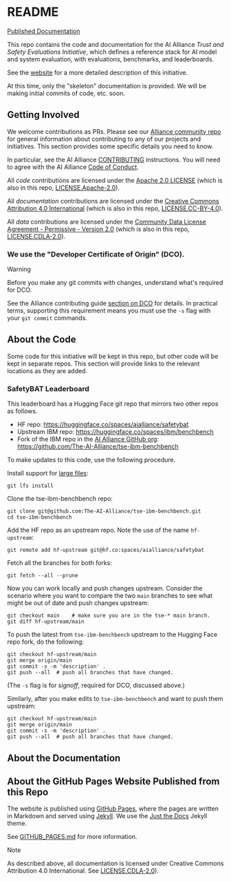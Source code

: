 # README

[Published Documentation](https://the-ai-alliance.github.io/trust-safety-evals/)

This repo contains the code and documentation for the AI Alliance _Trust and Safety Evaluations Initiative_, which defines a reference stack for AI model and system evaluation, with evaluations, benchmarks, and leaderboards.

See the [website](https://the-ai-alliance.github.io/trust-safety-evals/) for a more detailed description of this initiative.

At this time, only the "skeleton" documentation is provided. We will be making initial commits of code, etc. soon.

## Getting Involved

We welcome contributions as PRs. Please see our [Alliance community repo](https://github.com/The-AI-Alliance/community/) for general information about contributing to any of our projects and initiatives. This section provides some specific details you need to know.

In particular, see the AI Alliance [CONTRIBUTING](https://github.com/The-AI-Alliance/community/blob/main/CONTRIBUTING.md) instructions. You will need to agree with the AI Alliance [Code of Conduct](https://github.com/The-AI-Alliance/community/blob/main/CODE_OF_CONDUCT.md).

All _code_ contributions are licensed under the [Apache 2.0 LICENSE](https://github.com/The-AI-Alliance/community/blob/main/LICENSE.Apache-2.0) (which is also in this repo, [LICENSE.Apache-2.0](LICENSE.Apache-2.0)).

All _documentation_ contributions are licensed under the [Creative Commons Attribution 4.0 International](https://github.com/The-AI-Alliance/community/blob/main/LICENSE.CC-BY-4.0) (which is also in this repo, [LICENSE.CC-BY-4.0](LICENSE.CC-BY-4.0)).

All _data_ contributions are licensed under the [Community Data License Agreement - Permissive - Version 2.0](https://github.com/The-AI-Alliance/community/blob/main/LICENSE.CDLA-2.0) (which is also in this repo, [LICENSE.CDLA-2.0](LICENSE.CDLA-2.0)).

### We use the "Developer Certificate of Origin" (DCO).

> [!WARNING]
> Before you make any git commits with changes, understand what's required for DCO.

See the Alliance contributing guide [section on DCO](https://github.com/The-AI-Alliance/community/blob/main/CONTRIBUTING.md#developer-certificate-of-origin) for details. In practical terms, supporting this requirement means you must use the `-s` flag with your `git commit` commands.

## About the Code

Some code for this initiative will be kept in this repo, but other code will be kept in separate repos. This section will provide links to the relevant locations as they are added.

### SafetyBAT Leaderboard

This leaderboard has a Hugging Face git repo that mirrors two other repos as follows.

* HF repo: https://huggingface.co/spaces/aialliance/safetybat
* Upstream IBM repo: https://huggingface.co/spaces/ibm/benchbench
* Fork of the IBM repo in the [AI Alliance GitHub org](https://github.com/The-AI-Alliance): https://github.com/The-AI-Alliance/tse-ibm-benchbench

To make updates to this code, use the following procedure.

Install support for [large files](https://git-lfs.com): 

```shell
git lfs install
```

Clone the tse-ibm-benchbench repo:

```shell
git clone git@github.com:The-AI-Alliance/tse-ibm-benchbench.git
cd tse-ibm-benchbench
```

Add the HF repo as an upstream repo. Note the use of the name `hf-upstream`:

```shell
git remote add hf-upstream git@hf.co:spaces/aialliance/safetybat
```

Fetch all the branches for both forks:
```shell
git fetch --all --prune
```

Now you can work locally and push changes upstream. Consider the scenario where you want to compare the two `main` branches to see what might be out of date and push changes upstream:

```shell
git checkout main    # make sure you are in the tse-* main branch.
git diff hf-upstream/main
```

To push the latest from `tse-ibm-benchbench` upstream to the Hugging Face repo fork, do the following:

```shell
git checkout hf-upstream/main
git merge origin/main
git commit -s -m 'description' .
git push --all  # push all branches that have changed.
```

(The `-s` flag is for _signoff_, required for DCO, discussed above.)

Similarly, after you make edits to `tse-ibm-benchbench` and want to push them upstream:

```shell
git checkout hf-upstream/main
git merge origin/main
git commit -s -m 'description' .
git push --all  # push all branches that have changed.
```

## About the Documentation

## About the GitHub Pages Website Published from this Repo

The website is published using [GitHub Pages](https://pages.github.com/), where the pages are written in Markdown and served using [Jekyll](https://github.com/jekyll/jekyll). We use the [Just the Docs](https://just-the-docs.github.io/just-the-docs/) Jekyll theme.

See [GITHUB_PAGES.md](GITHUB_PAGES.md) for more information.

> [!NOTE]
> As described above, all documentation is licensed under Creative Commons Attribution 4.0 International. See [LICENSE.CDLA-2.0](LICENSE.CDLA-2.0)).
